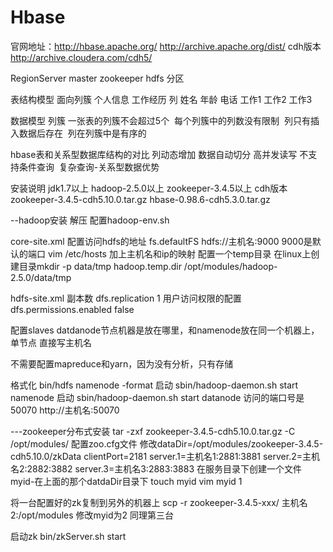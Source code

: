 # Hbase
官网地址：http://hbase.apache.org/
http://archive.apache.org/dist/
cdh版本
http://archive.cloudera.com/cdh5/

RegionServer master zookeeper hdfs
分区

表结构模型
面向列簇 个人信息 工作经历
列 姓名 年龄 电话 工作1 工作2 工作3

数据模型
列簇 一张表的列簇不会超过5个
  每个列簇中的列数没有限制
  列只有插入数据后存在
  列在列簇中是有序的

hbase表和关系型数据库结构的对比
列动态增加
数据自动切分
高并发读写
不支持条件查询  复杂查询-关系型数据优势

安装说明
jdk1.7以上
hadoop-2.5.0以上 
zookeeper-3.4.5以上 cdh版本 zookeeper-3.4.5-cdh5.10.0.tar.gz
hbase-0.98.6-cdh5.3.0.tar.gz

--hadoop安装
解压
配置hadoop-env.sh

core-site.xml
配置访问hdfs的地址
fs.defaultFS
hdfs://主机名:9000  9000是默认的端口
vim /etc/hosts
加上主机名和ip的映射
配置一个temp目录 在linux上创建目录mkdir -p data/tmp
hadoop.temp.dir
/opt/modules/hadoop-2.5.0/data/tmp

hdfs-site.xml
副本数
dfs.replication
1
用户访问权限的配置
dfs.permissions.enabled
false

配置slaves
datdanode节点机器是放在哪里，和namenode放在同一个机器上，单节点
直接写主机名

不需要配置mapreduce和yarn，因为没有分析，只有存储

格式化
bin/hdfs namenode -format 
启动
sbin/hadoop-daemon.sh start namenode
启动
sbin/hadoop-daemon.sh start datanode 
访问的端口号是50070
http://主机名:50070

---zookeeper分布式安装
tar -zxf zookeeper-3.4.5-cdh5.10.0.tar.gz -C /opt/modules/
配置zoo.cfg文件
修改dataDir=/opt/modules/zookeeper-3.4.5-cdh5.10.0/zkData
clientPort=2181
server.1=主机名1:2881:3881
server.2=主机名2:2882:3882
server.3=主机名3:2883:3883
在服务目录下创建一个文件myid-在上面的那个datdaDir目录下
touch myid 
vim myid 
1

将一台配置好的zk复制到另外的机器上
scp -r zookeeper-3.4.5-xxx/ 主机名2:/opt/modules
修改myid为2
同理第三台

启动zk
bin/zkServer.sh start

